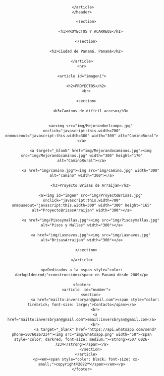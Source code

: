 <html>
<head>
	<link rel="stylesheet" type="text/css" href="proyecto1.css">
	<title>InversionesBryanSA</title>

</head>
    <header id="fondo2">
        <article id="fondo">
            
        </article>   
    </header>

<body> 
    <article>
    	    
        <section>
            
            <h1>PROYECTOS Y ACARREOS</h1>

        </section>

        <h2>Ciudad de Panamá, Panamá</h2>

    </article>
    <hr>
    
    <article id="imagen1">

        <h2>PROYECTOS</h2>
        <br>

        <section>

            <h3>Caminos de difícil acceso</h3>


            <a><img src="img/Mejorandoelcampo.jpg" onclick="javascript:this.width=700" onmouseout="javascript:this.width=300" width="300" alt="CaminoRural"></a>

            <a target="_blank" href="img/Mejorandocaminos.jpg"><img src="img/Mejorandocaminos.jpg" width="300" height="170" alt="CaminoRural"></a>

            <a href="img/camino.jpg"><img src="img/camino.jpg" width="300" alt="camino" width="300"></a>

            <h3>Proyecto Brisas de Arraijan</h3>
         
            <a><img id="imgen" src="img/ProyectoBrisas.jpg" onclick="javascript:this.width=700" onmouseout="javascript:this.width=300" width="300" height="165" alt="ProyectoBrisasArraijan" width="300"></a>

            <a href="img/Pisosymallas.jpg"><img src="img/Pisosymallas.jpg" alt="Pisos y Mallas" width="300"></a>

            <a href="img/Lasnaves.jpg"><img src="img/Lasnaves.jpg" alt="BrisasArraijan" width="300"></a>

        </section>
    
    </article>

    <p>Dedicados a la <span style="color: darkgoldenrod;">construcción</span> en Panamá desde 2009</p>
    
    <footer>
        <article  id="number">
            <section>
                <a href="mailto:inversbryan@gmail.com"><span style="color: firebrick; font-size: large;">Contacto</span></a>
                <br>
                <a href="mailto:inversbryan@gmail.com">email:inversbryan@gmail.com</a>
                <br>
                <a target="_blank" href="https://api.whatsapp.com/send?phone=50760267234"><img src="img/whatsapp.png" width="50"><span style="color: darkred; font-size: medium;"><strong>+507 6026-7234</strong></span></a>
            </section>
        </article>
        <p><em><span style="color: black; font-size: xx-small;">copyright©2022℠</span></em></p>
    </footer>

</body>
</html>
